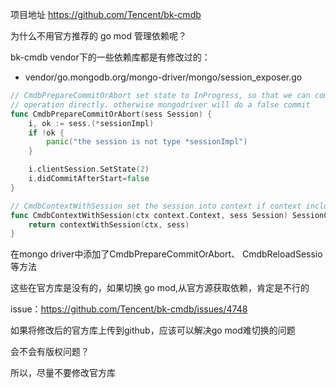 项目地址 https://github.com/Tencent/bk-cmdb

为什么不用官方推荐的 go mod 管理依赖呢？

bk-cmdb vendor下的一些依赖库都是有修改过的：

- vendor/go.mongodb.org/mongo-driver/mongo/session_exposer.go
```go
// CmdbPrepareCommitOrAbort set state to InProgress, so that we can commit with other
// operation directly. otherwise mongodriver will do a false commit
func CmdbPrepareCommitOrAbort(sess Session) {
	i, ok := sess.(*sessionImpl)
	if !ok {
		panic("the session is not type *sessionImpl")
	}

	i.clientSession.SetState(2)
	i.didCommitAfterStart=false
}

// CmdbContextWithSession set the session into context if context includes session info
func CmdbContextWithSession(ctx context.Context, sess Session) SessionContext {
	return contextWithSession(ctx, sess)
}
```
在mongo driver中添加了CmdbPrepareCommitOrAbort、 CmdbReloadSessio等方法

这些在官方库是没有的，如果切换 go mod,从官方源获取依赖，肯定是不行的

issue：https://github.com/Tencent/bk-cmdb/issues/4748

如果将修改后的官方库上传到github，应该可以解决go mod难切换的问题

会不会有版权问题？

所以，尽量不要修改官方库

